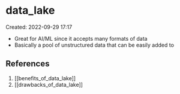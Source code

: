 # data_lake
Created: 2022-09-29 17:17

- Great for AI/ML since it accepts many formats of data
- Basically a pool of unstructured data that can be easily added to

## References
1. [[benefits_of_data_lake]]
2. [[drawbacks_of_data_lake]]